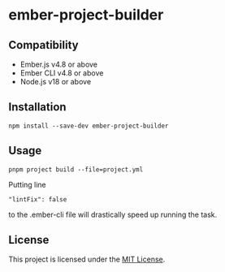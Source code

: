 # ember-project-builder

## Compatibility

* Ember.js v4.8 or above
* Ember CLI v4.8 or above
* Node.js v18 or above


## Installation

```
npm install --save-dev ember-project-builder
```


## Usage

```
pnpm project build --file=project.yml
```

Putting line
```
"lintFix": false
```
to the .ember-cli file will drastically speed up running the task.

## License

This project is licensed under the [MIT License](LICENSE.md).
